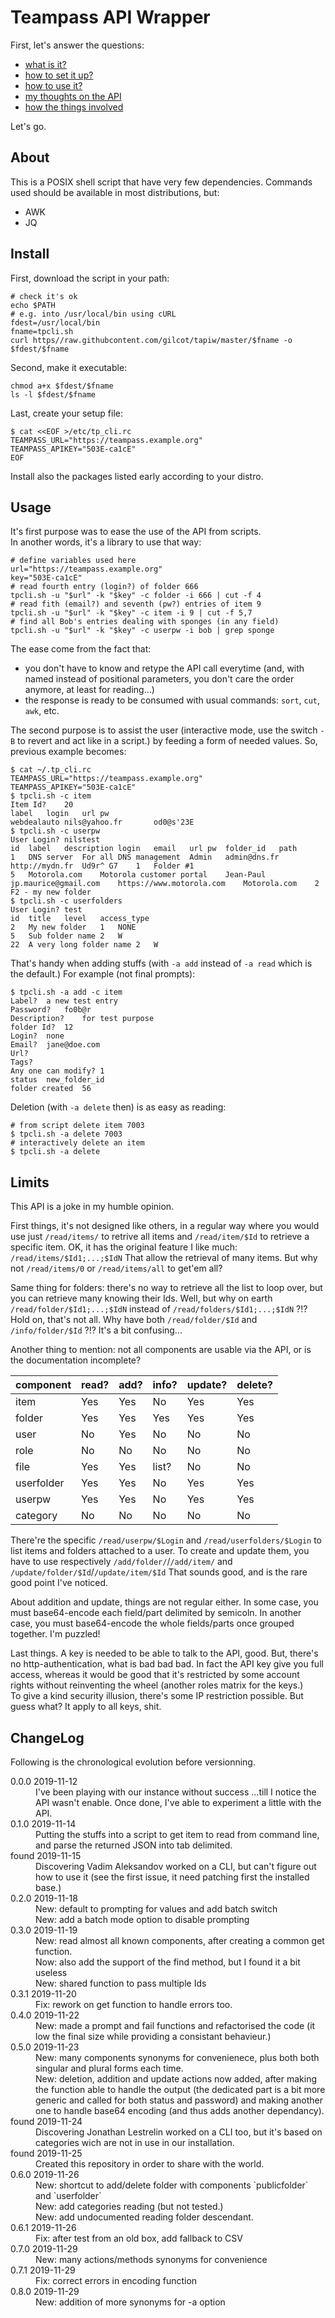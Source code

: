 # Teampass API Wrapper

First, let's answer the questions:
- [what is it?](#About)
- [how to set it up?](#Install)
- [how to use it?](#Usage)
- [my thoughts on the API](#Limits)
- [how the things involved](#ChangeLog)

Let's go.

## About

This is a POSIX shell script that have very few dependencies.
Commands used should be available in most distributions, but:
- AWK
- JQ

## Install

First, download the script in your path:
```shell
# check it's ok
echo $PATH
# e.g. into /usr/local/bin using cURL
fdest=/usr/local/bin
fname=tpcli.sh
curl https//raw.githubcontent.com/gilcot/tapiw/master/$fname -o $fdest/$fname
```
Second, make it executable:
```shell
chmod a+x $fdest/$fname
ls -l $fdest/$fname
```
Last, create your setup file:
```shell
$ cat <<EOF >/etc/tp_cli.rc
TEAMPASS_URL="https://teampass.example.org"
TEAMPASS_APIKEY="503E-ca1cE"
EOF
```
Install also the packages listed early according to your distro.

## Usage

It's first purpose was to ease the use of the API from scripts.  
In another words, it's a library to use that way:
```shell
# define variables used here
url="https://teampass.example.org"
key="503E-ca1cE"
# read fourth entry (login?) of folder 666
tpcli.sh -u "$url" -k "$key" -c folder -i 666 | cut -f 4
# read fith (email?) and seventh (pw?) entries of item 9
tpcli.sh -u "$url" -k "$key" -c item -i 9 | cut -f 5,7
# find all Bob's entries dealing with sponges (in any field)
tpcli.sh -u "$url" -k "$key" -c userpw -i bob | grep sponge
```
The ease come from the fact that:
- you don't have to know and retype the API call everytime
(and, with named instead of positional parameters, you don't
care the order anymore, at least for reading&hellip;)
- the response is ready to be consumed with usual commands:
`sort`, `cut`, `awk`, etc.

The second purpose is to assist the user (interactive mode, use
the switch `-B` to revert and act like in a script.) by feeding
a form of needed values. So, previous example becomes:
```
$ cat ~/.tp_cli.rc
TEAMPASS_URL="https://teampass.example.org"
TEAMPASS_APIKEY="503E-ca1cE"
$ tpcli.sh -c item
Item Id?	20
label	login	url	pw
webdealauto	nils@yahoo.fr		od0@s'23E
$ tpcli.sh -c userpw
User Login?	nilstest
id	label	description	login	email	url	pw	folder_id	path
1	DNS server	For all DNS management	Admin	admin@dns.fr	http://mydn.fr	Ud9r^ G7	1	Folder #1
5	Motorola.com	Motorola customer portal	Jean-Paul	jp.maurice@gmail.com	https://www.motorola.com	Motorola.com	2	F2 - my new folder
$ tpcli.sh -c userfolders
User Login?	test
id	title	level	access_type
2	My new folder	1	NONE
5	Sub folder name	2	W
22	A very long folder name	2	W
```
That's handy when adding stuffs (with `-a add` instead of `-a read` which
is the default.) For example (not final prompts):
```
$ tpcli.sh -a add -c item
Label?	a new test entry
Password?	fo0b@r
Description?	for test purpose
folder Id?	12
Login?	none
Email?	jane@doe.com
Url?
Tags?
Any one can modify?	1
status	new_folder_id
folder created	56
```

Deletion (with `-a delete` then) is as easy as reading:
```
# from script delete item 7003
$ tpcli.sh -a delete 7003
# interactively delete an item
$ tpcli.sh -a delete
```

## Limits

This API is a joke in my humble opinion.

First things, it's not designed like others, in a regular way where you
would use just `/read/items/` to retrive all items and `/read/item/$Id`
to retrieve a specific item. OK, it has the original feature I like much:
`/read/items/$Id1;...;$IdN` That allow the retrieval of many items. But
why not `/read/items/0` or `/read/items/all` to get'em all?

Same thing for folders: there's no way to retrieve all the list to loop
over, but you can retrieve many knowing their Ids. Well, but why on earth
`/read/folder/$Id1;...;$IdN` instead of `/read/folders/$Id1;...;$IdN` ?!? 
Hold on, that's not all. Why have both `/read/folder/$Id` and
`/info/folder/$Id` ?!? It's a bit confusing...

Another thing to mention: not all components are usable via the API, or
is the documentation incomplete?

| component | read? | add? | info? | update? | delete? |
|-----------|-------|------|-------|---------|---------|
| item      | Yes   | Yes  | No    | Yes     | Yes     |
| folder    | Yes   | Yes  | Yes   | Yes     | Yes     |
| user      | No    | Yes  | No    | No      | No      |
| role      | No    | No   | No    | No      | No      |
| file      | Yes   | Yes  | list? | No      | No      |
| userfolder| Yes   | Yes  | No    | Yes     | Yes     |
| userpw    | Yes   | Yes  | No    | Yes     | Yes     |
| category  | No    | No   | No    | No      | No      |

There're the specific `/read/userpw/$Login` and `/read/userfolders/$Login`
to list items and folders attached to a user. To create and update them,
you have to use respectively `/add/folder/`/`/add/item/` and
`/update/folder/$Id`/`/update/item/$Id` That sounds good, and is the rare
good point I've noticed.

About addition and update, things are not regular either. In some case,
you must base64-encode each field/part delimited by semicoln. In another
case, you must base64-encode the whole fields/parts once grouped together.
I'm puzzled!

Last things. A key is needed to be able to talk to the API, good. But,
there's no http-authentication, what is bad bad bad. In fact the API key
give you full access, whereas it would be good that it's restricted by
some account rights  without reinventing the wheel (another roles matrix
for the keys.)  
To give a kind security illusion, there's some IP restriction possible.
But guess what? It apply to all keys, shit.

## ChangeLog

Following is the chronological evolution before versionning.

<dl>
<dt>0.0.0 2019-11-12</dt>
<dd>I've been playing with our instance without success
&hellip;till I notice the API wasn't enable. Once done,
I've able to experiment a little with the API.</dd>
<dt>0.1.0 2019-11-14</dt>
<dd>Putting the stuffs into a script to get item to read from
command line, and parse the returned JSON into tab delimited.</dd>
<dt>found 2019-11-15</dt>
<dd>Discovering Vadim Aleksandov worked on a CLI, but can't figure
out how to use it (see the first issue, it need patching first the
installed base.)</dd>
<dt>0.2.0 2019-11-18</dt>
<dd>New: default to prompting for values and add batch switch</dd>
<dd>New: add a batch mode option to disable prompting</dd>
<dt>0.3.0 2019-11-19</dt>
<dd>New: read almost all known components, after creating a common
get function.</dd>
<dd>Now: also add the support of the find method, but I found it a
bit useless</dd>
<dd>New: shared function to pass multiple Ids</dd>
<dt>0.3.1 2019-11-20</dt>
<dd>Fix: rework on get function to handle errors too.</dd>
<dt>0.4.0 2019-11-22</dt>
<dd>New: made a prompt and fail functions and refactorised the code
(it low the final size while providing a consistant behavieur.) </dd>
<dt>0.5.0 2019-11-23</dt>
<dd>New: many components synonyms for convenienece, plus both both singular and
plural forms each time.</dd>
<dd>New: deletion, addition and update actions now added, after making
the function able to handle the output (the dedicated part is a bit more
generic and called for both status and password) and making another one
to handle base64 encoding (and thus adds another dependancy).</dd>
<dt>found 2019-11-24</dt>
<dd>Discovering Jonathan Lestrelin worked on a CLI too, but it's based
on categories wich are not in use in our installation.</dd>
<dt>found 2019-11-25</dt>
<dd>Created this repository in order to share with the world.</dd>
<dt>0.6.0 2019-11-26</dt>
<dd>New: shortcut to add/delete folder with components
`publicfolder` and `userfolder` </dd>
<dd>New: add categories reading (but not tested.)</dd>
<dd>New: add undocumented reading folder descendant.</dd>
<dt>0.6.1 2019-11-26</dt>
<dd>Fix: after test from an old box, add fallback to CSV</dd>
<dt>0.7.0 2019-11-29</dt>
<dd>New: many actions/methods synonyms for convenience</dd>
<dt>0.7.1 2019-11-29</dt>
<dd>Fix: correct errors in encoding function</dd>
<dt>0.8.0 2019-11-29</dt>
<dd>New: addition of more synonyms for -a option</dd>
</dl>


